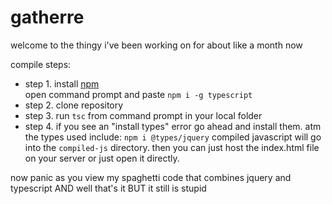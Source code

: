 # gatherre

welcome to the thingy i've been working on for about like a month now

compile steps:
- step 1. 
install [npm](https://www.npmjs.com/package/npm)<br>
open command prompt and paste `npm i -g typescript`<br>
- step 2. clone repository<br>
- step 3. run `tsc` from command prompt in your local folder<br>
- step 4. if you see an "install types" error go ahead and install them. atm the types used include:
`npm i @types/jquery`
compiled javascript will go into the `compiled-js` directory. then you can just host the index.html file on your server or just open it directly.

now panic as you view my spaghetti code that combines jquery and typescript AND well that's it BUT it still is stupid
